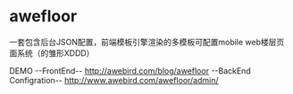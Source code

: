 awefloor
========

一套包含后台JSON配置，前端模板引擎渲染的多模板可配置mobile web楼层页面系统（的雏形XDDD）

DEMO
--FrontEnd--
http://awebird.com/blog/awefloor
--BackEnd Configration--
http://www.awebird.com/awefloor/admin/
